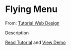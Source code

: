 <h1>Flying Menu</h1>
<p>From: <a href="http://www.tutorial-webdesign.com">Tutorial Web Design</a></p>
<p>Description</p>
<p><a href="http://www.tutorial-webdesign.com/membuat-menu-posisi-tetap-responsive/">Read Tutorial</a> and <a href="http://www.tutorial-webdesign.com/labs/css/flying-menu/">View Demo</a></p>